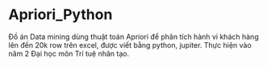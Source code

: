# Apriori_Python
Đồ án Data mining dùng thuật toán Apriori để phân tích hành vi khách hàng lên đến 20k row trên excel, được viết bằng python, jupiter. Thực hiện vào năm 2 Đại học môn Trí tuệ nhân tạo.

